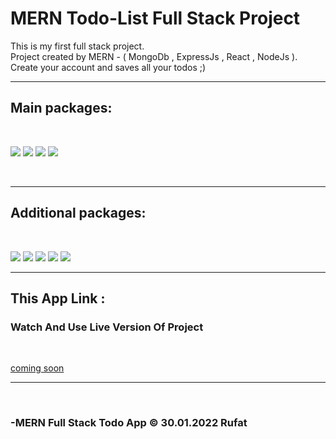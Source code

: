 # MERN Todo-List Full Stack Project

This is my first full stack project.  
Project created by MERN - ( MongoDb , ExpressJs , React , NodeJs  ).  
Create your account and saves all your todos ;)
<br>
____
## Main packages: 
<br>

![ ](https://img.shields.io/badge/MongoDb(mongoose)-v6.1.7-brightgreen)
![ ](https://img.shields.io/badge/ExpressJs-v4.17.2-yellow)
![ ](https://img.shields.io/badge/React-v17.0.2-blue)
![ ](https://img.shields.io/badge/NodeJs-v16.13.0-brightgreen)

<br>

___
## Additional packages:
<br>

![ ](https://img.shields.io/badge/react--router--dom-v6.2.1-blue)
![ ](https://img.shields.io/badge/react--icons-v4.3.1-blue)
![ ](https://img.shields.io/badge/axios-0.25.0-ff69b4)
![ ](https://img.shields.io/badge/bcryptjs-2.4.3-orange)
![ ](https://img.shields.io/badge/nodemon-v2.0.15-lightgrey)
<br>
___

## This App Link :  
### Watch And Use Live Version Of Project
<br>

[coming soon]()

____
<br>

### -MERN Full Stack Todo App © 30.01.2022 Rufat